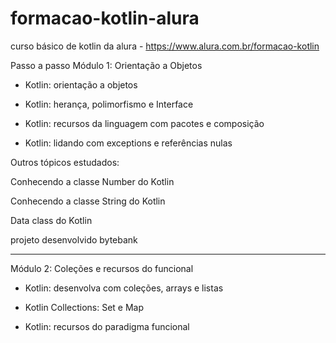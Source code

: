 # formacao-kotlin-alura
curso básico de kotlin da alura - https://www.alura.com.br/formacao-kotlin


Passo a passo
Módulo 1: Orientação a Objetos

- Kotlin: orientação a objetos

- Kotlin: herança, polimorfismo e Interface

- Kotlin: recursos da linguagem com pacotes e composição

- Kotlin: lidando com exceptions e referências nulas

Outros tópicos estudados:


Conhecendo a classe Number do Kotlin

Conhecendo a classe String do Kotlin

Data class do Kotlin

projeto desenvolvido bytebank

---


Módulo 2: Coleções e recursos do funcional

- Kotlin: desenvolva com coleções, arrays e listas

- Kotlin Collections: Set e Map

- Kotlin: recursos do paradigma funcional

